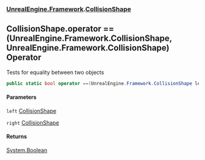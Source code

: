 ### [UnrealEngine.Framework](./UnrealEngine-Framework.md 'UnrealEngine.Framework').[CollisionShape](./CollisionShape.md 'UnrealEngine.Framework.CollisionShape')
## CollisionShape.operator ==(UnrealEngine.Framework.CollisionShape, UnrealEngine.Framework.CollisionShape) Operator
Tests for equality between two objects  
```csharp
public static bool operator ==(UnrealEngine.Framework.CollisionShape left, UnrealEngine.Framework.CollisionShape right);
```
#### Parameters
<a name='UnrealEngine-Framework-CollisionShape-op_Equality(UnrealEngine-Framework-CollisionShape_UnrealEngine-Framework-CollisionShape)-left'></a>
`left` [CollisionShape](./CollisionShape.md 'UnrealEngine.Framework.CollisionShape')  
  
<a name='UnrealEngine-Framework-CollisionShape-op_Equality(UnrealEngine-Framework-CollisionShape_UnrealEngine-Framework-CollisionShape)-right'></a>
`right` [CollisionShape](./CollisionShape.md 'UnrealEngine.Framework.CollisionShape')  
  
#### Returns
[System.Boolean](https://docs.microsoft.com/en-us/dotnet/api/System.Boolean 'System.Boolean')  
